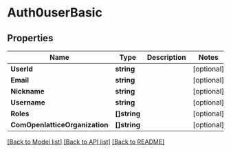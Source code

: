 # Auth0userBasic

## Properties

Name | Type | Description | Notes
------------ | ------------- | ------------- | -------------
**UserId** | **string** |  | [optional] 
**Email** | **string** |  | [optional] 
**Nickname** | **string** |  | [optional] 
**Username** | **string** |  | [optional] 
**Roles** | **[]string** |  | [optional] 
**ComOpenlatticeOrganization** | **[]string** |  | [optional] 

[[Back to Model list]](../README.md#documentation-for-models) [[Back to API list]](../README.md#documentation-for-api-endpoints) [[Back to README]](../README.md)


